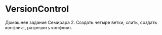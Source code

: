 # VersionControl
Домашнее задание Семирара 2.
Создать четыре ветки, слить, создать конфликт, разрешить конфликт.
